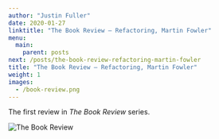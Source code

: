 ```yaml
---
author: "Justin Fuller"
date: 2020-01-27
linktitle: "The Book Review — Refactoring, Martin Fowler"
menu:
  main:
    parent: posts
next: /posts/the-book-review-refactoring-martin-fowler
title: "The Book Review — Refactoring, Martin Fowler"
weight: 1
images:
  - /book-review.png
---
```


The first review in _The Book Review_ series.

<!--more-->

![The Book Review](/book-review.png)


